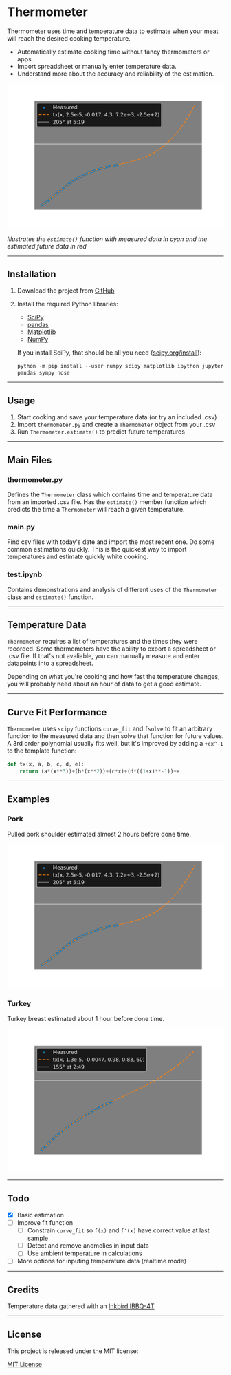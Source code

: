 # Thermometer

Thermometer uses time and temperature data to estimate when your meat will reach the desired cooking temperature.

* Automatically estimate cooking time without fancy thermometers or apps.
* Import spreadsheet or manually enter temperature data.
* Understand more about the accuracy and reliability of the estimation.

![Graph of temperature data and prediction](pork.svg "Temperature prediction")

*Illustrates the `estimate()` function with measured data in cyan and the estimated future data in red*

---

## Installation

1. Download the project from [GitHub](https://github.com/DevinBerchtold/Thermometer)
2. Install the required Python libraries:
    * [SciPy](https://scipy.org/)
    * [pandas](https://pandas.pydata.org/)
    * [Matplotlib](https://matplotlib.org/stable/index.html)
    * [NumPy](https://numpy.org/doc/stable/)

    If you install SciPy, that should be all you need ([scipy.org/install](https://scipy.org/install/)):

    ```
    python -m pip install --user numpy scipy matplotlib ipython jupyter pandas sympy nose
    ```

---

## Usage

1. Start cooking and save your temperature data (or try an included .csv)
2. Import `thermometer.py` and create a `Thermometer` object from your .csv
3. Run `Thermometer.estimate()` to predict future temperatures

---

## Main Files

### thermometer.py

Defines the `Thermometer` class which contains time and temperature data from an imported .csv file. Has the `estimate()` member function which predicts the time a `Thermometer` will reach a given temperature.

### main.py

Find csv files with today's date and import the most recent one. Do some common estimations quickly. This is the quickest way to import temperatures and estimate quickly white cooking.

### test.ipynb

Contains demonstrations and analysis of different uses of the `Thermometer` class and `estimate()` function.


---

## Temperature Data

`Thermometer` requires a list of temperatures and the times they were recorded. Some thermometers have the ability to export a spreadsheet or .csv file. If that's not avaliable, you can manually measure and enter datapoints into a spreadsheet.

Depending on what you're cooking and how fast the temperature changes, you will probably need about an hour of data to get a good estimate.

---

## Curve Fit Performance

`Thermometer` uses `scipy` functions `curve_fit` and `fsolve` to fit an arbitrary function to the measured data and then solve that function for future values. A 3rd order polynomial usually fits well, but it's improved by adding a `+cx^-1` to the template function:

```python
def tx(x, a, b, c, d, e):
    return (a*(x**3))+(b*(x**2))+(c*x)+(d*((1+x)**-1))+e
```

---

## Examples

### Pork

Pulled pork shoulder estimated almost 2 hours before done time.

![Graph of temperature data and prediction](pork.svg "Pork temperature prediction")

### Turkey

Turkey breast estimated about 1 hour before done time.

![Graph of temperature data and prediction](turkey.svg "Turkey temperature prediction")

---

## Todo

- [x] Basic estimation
- [ ] Improve fit function
    - [ ] Constrain `curve_fit` so `f(x)` and `f'(x)` have correct value at last sample
    - [ ] Detect and remove anomolies in input data
    - [ ] Use ambient temperature in calculations
- [ ] More options for inputing temperature data (realtime mode)

---

## Credits

Temperature data gathered with an [Inkbird IBBQ-4T](https://inkbird.com/collections/all/products/wifi-grill-thermometer-ibbq-4t)

---

## License

This project is released under the MIT license:

[MIT License](https://choosealicense.com/licenses/mit/)